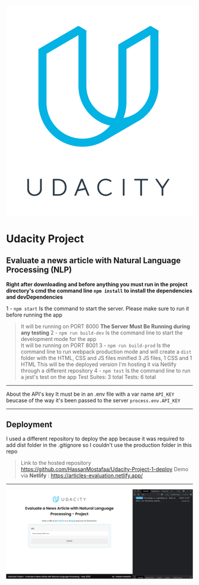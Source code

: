 ![Udacity Banner](udacityBanner.png)
# Udacity Project

## Evaluate a news article with Natural Language Processing (NLP) 

**Right after downloading and before anything you must run in the project directory's cmd the command line `npm install` to install the dependencies and devDependencies**

1 - `npm start` Is the command to start the server. Please make sure to run it before running the app
> It will be running on PORT 8000 **The Server Must Be Running during any testing**
2 - `npm run build-dev` Is the command line to start the development mode for the app  
> It will be running on PORT 8001
3 - `npm run build-prod` Is the command line to run webpack production mode and will create a `dist` folder with the HTML, CSS and JS files minified
> 3 JS files, 1 CSS and 1 HTML
> This will be the deployed version I'm hosting it via Netlify through a different repository 
4 - `npm test` Is the command line to run a jest's test on the app 
> Test Suites: 3 total 
> Tests: 6 total

---

About the API's key It must be in an .env file with a var name `API_KEY` beucase of the way it's been passed to the server `process.env.API_KEY`

---

## Deployment
I used a different repository to deploy the app because it was required to add dist folder in the .gitignore so I couldn't use the production folder in this repo 
> Link to the hosted repository https://github.com/HassanMostafaa/Udacity-Project-1-deploy
> Demo via **Netlify** : https://articles-evaluation.netlify.app/ 

---

![App Screenshot](appSS.png)
